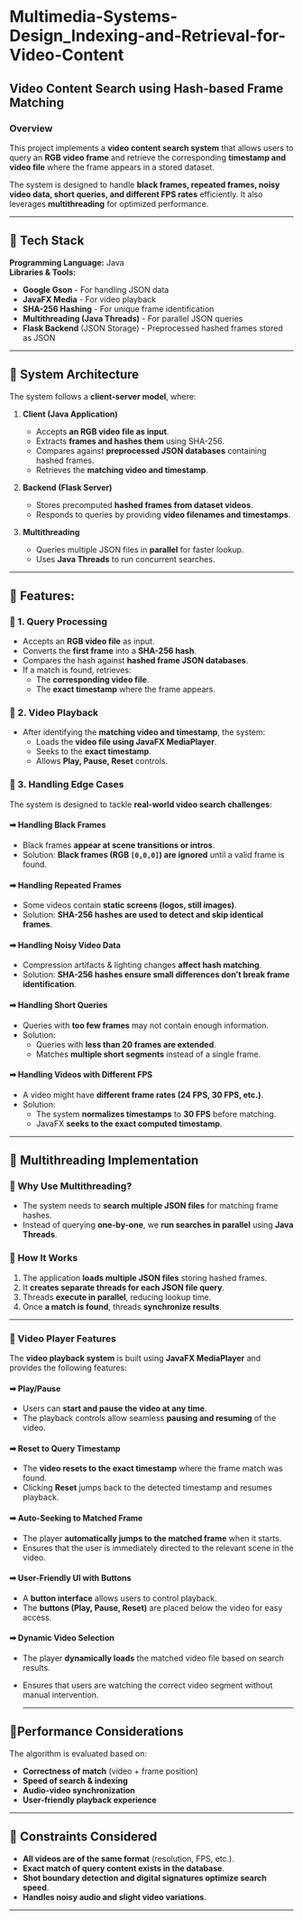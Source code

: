 # Multimedia-Systems-Design_Indexing-and-Retrieval-for-Video-Content
## Video Content Search using Hash-based Frame Matching

### Overview
This project implements a **video content search system** that allows users to query an **RGB video frame** and retrieve the corresponding **timestamp and video file** where the frame appears in a stored dataset. 

The system is designed to handle **black frames, repeated frames, noisy video data, short queries, and different FPS rates** efficiently. It also leverages **multithreading** for optimized performance.

---

## 🔷 Tech Stack

**Programming Language:** Java  
**Libraries & Tools:**
- **Google Gson** - For handling JSON data
- **JavaFX Media** - For video playback
- **SHA-256 Hashing** - For unique frame identification  
- **Multithreading (Java Threads)** - For parallel JSON queries  
- **Flask Backend** (JSON Storage) - Preprocessed hashed frames stored as JSON  

---

## 🔷 System Architecture

The system follows a **client-server model**, where:
1. **Client (Java Application)**
   - Accepts **an RGB video file as input**.
   - Extracts **frames and hashes them** using SHA-256.
   - Compares against **preprocessed JSON databases** containing hashed frames.
   - Retrieves the **matching video and timestamp**.

2. **Backend (Flask Server)**
   - Stores precomputed **hashed frames from dataset videos**.
   - Responds to queries by providing **video filenames and timestamps**.

3. **Multithreading**
   - Queries multiple JSON files in **parallel** for faster lookup.
   - Uses **Java Threads** to run concurrent searches.

---

## 🔷 Features:

### 🔶 1. Query Processing
- Accepts an **RGB video file** as input.
- Converts the **first frame** into a **SHA-256 hash**.
- Compares the hash against **hashed frame JSON databases**.
- If a match is found, retrieves:
  - The **corresponding video file**.
  - The **exact timestamp** where the frame appears.

### 🔶 2. Video Playback
- After identifying the **matching video and timestamp**, the system:
  - Loads the **video file using JavaFX MediaPlayer**.
  - Seeks to the **exact timestamp**.
  - Allows **Play, Pause, Reset** controls.

### 🔶 3. Handling Edge Cases
The system is designed to tackle **real-world video search challenges**:

#### **➡ Handling Black Frames**
- Black frames **appear at scene transitions or intros**.
- Solution: **Black frames (RGB `[0,0,0]`) are ignored** until a valid frame is found.

#### **➡ Handling Repeated Frames**
- Some videos contain **static screens (logos, still images)**.
- Solution: **SHA-256 hashes are used to detect and skip identical frames**.

#### **➡ Handling Noisy Video Data**
- Compression artifacts & lighting changes **affect hash matching**.
- Solution: **SHA-256 hashes ensure small differences don’t break frame identification**.

#### **➡ Handling Short Queries**
- Queries with **too few frames** may not contain enough information.
- Solution:
  - Queries with **less than 20 frames are extended**.
  - Matches **multiple short segments** instead of a single frame.

#### **➡ Handling Videos with Different FPS**
- A video might have **different frame rates (24 FPS, 30 FPS, etc.)**.
- Solution:
  - The system **normalizes timestamps** to **30 FPS** before matching.
  - JavaFX **seeks to the exact computed timestamp**.

---

## 🔷 Multithreading Implementation

### 🔶 Why Use Multithreading?
- The system needs to **search multiple JSON files** for matching frame hashes.
- Instead of querying **one-by-one**, we **run searches in parallel** using **Java Threads**.

### 🔶 How It Works
1. The application **loads multiple JSON files** storing hashed frames.
2. It **creates separate threads for each JSON file query**.
3. Threads **execute in parallel**, reducing lookup time.
4. Once **a match is found**, threads **synchronize results**.

---

### 🔶 Video Player Features
The **video playback system** is built using **JavaFX MediaPlayer** and provides the following features:

#### **➡ Play/Pause**
- Users can **start and pause the video at any time**.
- The playback controls allow seamless **pausing and resuming** of the video.

#### **➡ Reset to Query Timestamp**
- The **video resets to the exact timestamp** where the frame match was found.
- Clicking **Reset** jumps back to the detected timestamp and resumes playback.

#### **➡ Auto-Seeking to Matched Frame**
- The player **automatically jumps to the matched frame** when it starts.
- Ensures that the user is immediately directed to the relevant scene in the video.

#### **➡ User-Friendly UI with Buttons**
- A **button interface** allows users to control playback.
- The **buttons (Play, Pause, Reset)** are placed below the video for easy access.

#### **➡ Dynamic Video Selection**
- The player **dynamically loads** the matched video file based on search results.
- Ensures that users are watching the correct video segment without manual intervention.

  ---

## 🔷Performance Considerations
The algorithm is evaluated based on:
- **Correctness of match** (video + frame position)
- **Speed of search & indexing**
- **Audio-video synchronization**
- **User-friendly playback experience**

---

## **🔹 Constraints Considered**
- **All videos are of the same format** (resolution, FPS, etc.).
- **Exact match of query content exists in the database**.
- **Shot boundary detection and digital signatures optimize search speed**.
- **Handles noisy audio and slight video variations**.

---
